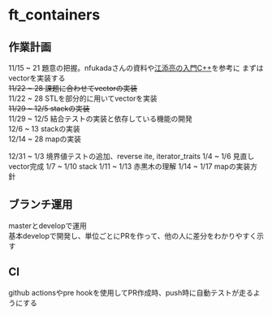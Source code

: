 # ft_containers

## 作業計画
11/15 ~ 21 題意の把握。nfukadaさんの資料や[江添亮の入門C++](https://cpp.rainy.me/)を参考に
まずはvectorを実装する  
~~11/22 ~ 28 課題に合わせてvectorの実装~~  
11/22 ~ 28 STLを部分的に用いてvectorを実装  
~~11/29 ~ 12/5 stackの実装~~  
11/29 ~ 12/5 結合テストの実装と依存している機能の開発  
12/6 ~ 13 stackの実装  
12/14 ~ 28 mapの実装  

12/31 ~ 1/3 境界値テストの追加、reverse ite, iterator_traits
1/4 ~ 1/6   見直し vector完成
1/7 ~ 1/10  stack
1/11 ~ 1/13 赤黒木の理解
1/14 ~ 1/17 mapの実装方針

## ブランチ運用
masterとdevelopで運用  
基本developで開発し、単位ごとにPRを作って、他の人に差分をわかりやすく示す  

## CI
github actionsやpre hookを使用してPR作成時、push時に自動テストが走るようにする
